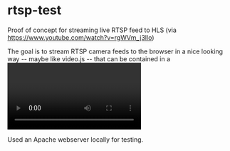 # rtsp-test
Proof of concept for streaming live RTSP feed to HLS (via https://www.youtube.com/watch?v=rgWVm_j3llo)

The goal is to stream RTSP camera feeds to the browser in a nice looking way -- maybe like video.js -- that can be contained in a <video> tag (i.e., not in an <img> tag like most tutorials do it). Kinda annoying how RTSP isn't natively supported in browsers.

Used an Apache webserver locally for testing.
